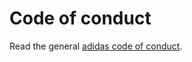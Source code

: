 # Code of conduct
Read the general [adidas code of conduct](https://github.com/adidas/adidas-contribution-guidelines/wiki/Contributing#code-of-conduct).
